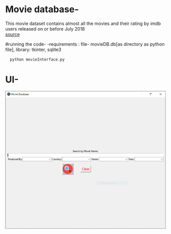 # Movie database-
   This movie dataset contains almost all the movies and their rating by imdb users released on or before July 2018  
   [source](https://www.kaggle.com/datasets/rounakbanik/the-movies-dataset)

#running the code-
   -requirements : file- movieDB.db[as directory as python file], library: tkinter, sqlite3
   
      python movieInterface.py

# UI-
![Screenshot](UI_sample.PNG)
